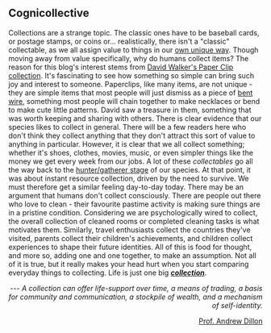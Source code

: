 ## Cognicollective

Collections are a strange topic. The classic ones have to be baseball cards, or postage stamps, or coins or... realistically, there isn't a "classic" collectable, as we all assign value to things in our [own unique way](https://itamargilad.com/how-people-perceive-value/).
Though moving away from value specifically, why do humans collect items?
The reason for this blog's interest stems from [David Walker's Paper Clip collection](https://www.presentandcorrect.com/blogs/blog/david-walkers-paper-clip-collection). It's fascinating to see how something so simple can bring such joy and interest to someone. Paperclips, like many items, are not unique - they are simple items that most people will just dismiss as a piece of [bent wire](https://www.scientificamerican.com/article/the-paper-clip/), something most people will chain together to make necklaces or bend to make cute little patterns.
David saw a treasure in them, something that was worth keeping and sharing with others. There is clear evidence that our species likes to collect in general. There will be a few readers here who don't think they collect anything that they don't attract this sort of value to anything in particular. However, it is clear that we all collect something; whether it's shoes, clothes, movies, music, or even simpler things like the money we get every week from our jobs.
A lot of these *collectables* go all the way back to the [hunter/gatherer stage](https://www.artbasel.com/stories/survey-global-collectors-art-basel-professor-andrew-dillon-university-of-texas?lang=en) of our species. At that point, it was about instant resource collection, driven by the need to survive. We must therefore get a similar feeling day-to-day today.
There may be an argument that humans don't collect consciously. There are people out there who love to clean - their favourite pastime activity is making sure things are in a pristine condition. Considering we are psychologically wired to collect, the overall collection of cleaned rooms or completed cleaning tasks is what motivates them. Similarly, travel enthusiasts collect the countries they've visited, parents collect their children's achievements, and children collect experiences to shape their future identities.
All of this is food for thought, and more so, adding one and one together, to make an assumption. Not all of it is true, but it really makes your head hurt when you start comparing everyday things to collecting. Life is just one big <u>***collection***</u>.

 _<p align="right"> --- A collection can offer life-support over time, a means of trading, a basis for community and communication, a stockpile of wealth, and a mechanism of self-identity.</p>_ 
<p align="right"> <a href="https://www.artbasel.com/stories/survey-global-collectors-art-basel-professor-andrew-dillon-university-of-texas?lang=en"> Prof. Andrew Dillon </a></p>
